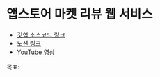 # 앱스토어 마켓 리뷰 웹 서비스

* [깃헙 소스코드 링크](https://github.com/FinalAVO)
* [노션 링크](https://www.notion.so/3-2c4398a2c12141699fc5282868c0af84)
* [YouTube 영상](https://www.youtube.com/watch?v=EbHmLocgXqU)

목표: 
